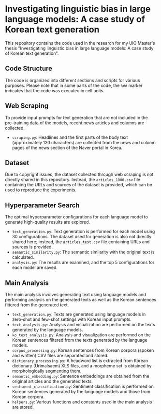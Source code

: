 # Investigating linguistic bias in large language models: A case study of Korean text generation

This repository contains the code used in the research for my UiO Master's thesis "Investigating linguistic bias in large language models: A case study of Korean text generation".

## Code Structure

The code is organized into different sections and scripts for various purposes. Please note that in some parts of the code, the `%##` marker indicates that the code was executed in cell units.

## Web Scraping

To provide input prompts for text generation that are not included in the pre-training data of the models, recent news articles and columns are collected.

- `scraping.py`: Headlines and the first parts of the body text (approximately 120 characters) are collected from the news and column pages of the news section of the Naver portal in Korea.
  
## Dataset

Due to copyright issues, the dataset collected through web scraping is not directly shared in this repository. Instead, the `articles_1000.csv` file containing the URLs and sources of the dataset is provided, which can be used to reproduce the experiments.

## Hyperparameter Search

The optimal hyperparameter configurations for each language model to generate high-quality results are explored.

- `text_generation.py`: Text generation is performed for each model using 30 configurations. The dataset used for generation is also not directly shared here; instead, the `articles_test.csv` file containing URLs and sources is provided.
- `semantic_similarity.py`: The semantic similarity with the original text is calculated.
- `analysis.py`: The results are examined, and the top 5 configurations for each model are saved.

## Main Analysis

The main analysis involves generating text using language models and performing analysis on the generated texts as well as the Korean sentences filtered from the generated text.

- `text_generation.py`: Texts are generated using language models in zero-shot and few-shot settings with Korean input prompts.
- `text_analysis.py`: Analysis and visualization are performed on the texts generated by the language models.
- `ko_text_analysis.py`: Analysis and visualization are performed on the Korean sentences filtered from the texts generated by the language models.
- `corpus_processing.py`: Korean sentences from Korean corpora (spoken and written) CSV files are separated and stored.
- `dictionary_processing.py`: A headword list is extracted from Korean dictionary (Urimalsaem) XLS files, and a morpheme set is obtained by morphologically segmenting them.
- `semantic_embedding.py`: Sentence embeddings are obtained from the original articles and the generated texts.
- `sentiment_classification.py`: Sentiment classification is performed on Korean sentences generated by the language models and those from Korean corpora.
- `helpers.py`: Various functions and constants used in the main analysis are stored.
